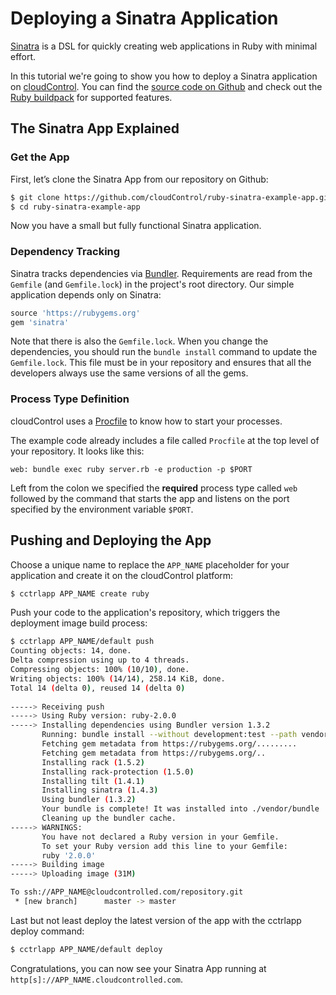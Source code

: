 # Deploying a Sinatra Application
[Sinatra][sinatra] is a DSL for quickly creating web applications in Ruby with minimal effort.

In this tutorial we're going to show you how to deploy a Sinatra application on
[cloudControl]. You can find the [source code on Github][example-app] and check out the [Ruby buildpack] for supported features.


## The Sinatra App Explained

### Get the App
First, let’s clone the Sinatra App from our repository on Github:
~~~bash
$ git clone https://github.com/cloudControl/ruby-sinatra-example-app.git
$ cd ruby-sinatra-example-app
~~~

Now you have a small but fully functional Sinatra application.

### Dependency Tracking
Sinatra tracks dependencies via [Bundler]. Requirements are read from the `Gemfile` (and `Gemfile.lock`) in the project's root directory. Our simple application depends only on Sinatra:
~~~ruby
source 'https://rubygems.org'
gem 'sinatra'
~~~

Note that there is also the `Gemfile.lock`. When you change the dependencies,
you should run the `bundle install` command to update the `Gemfile.lock`. This file must be in your repository and ensures that all the developers always
use the same versions of all the gems.

### Process Type Definition

cloudControl uses a [Procfile] to know how to start your processes.

The example code already includes a file called `Procfile` at the top level of your repository. It looks like this:
~~~
web: bundle exec ruby server.rb -e production -p $PORT
~~~

Left from the colon we specified the **required** process type called `web` followed by the command that starts the app and listens on the port specified by the environment variable `$PORT`.

## Pushing and Deploying the App
Choose a unique name to replace the `APP_NAME` placeholder for your application and create it on the cloudControl platform: 
~~~bash
$ cctrlapp APP_NAME create ruby
~~~

Push your code to the application's repository, which triggers the deployment image build process:
~~~bash
$ cctrlapp APP_NAME/default push
Counting objects: 14, done.
Delta compression using up to 4 threads.
Compressing objects: 100% (10/10), done.
Writing objects: 100% (14/14), 258.14 KiB, done.
Total 14 (delta 0), reused 14 (delta 0)
       
-----> Receiving push
-----> Using Ruby version: ruby-2.0.0
-----> Installing dependencies using Bundler version 1.3.2
       Running: bundle install --without development:test --path vendor/bundle --binstubs vendor/bundle/bin --deployment
       Fetching gem metadata from https://rubygems.org/.........
       Fetching gem metadata from https://rubygems.org/..
       Installing rack (1.5.2)
       Installing rack-protection (1.5.0)
       Installing tilt (1.4.1)
       Installing sinatra (1.4.3)
       Using bundler (1.3.2)
       Your bundle is complete! It was installed into ./vendor/bundle
       Cleaning up the bundler cache.
-----> WARNINGS:
       You have not declared a Ruby version in your Gemfile.
       To set your Ruby version add this line to your Gemfile:
       ruby '2.0.0'
-----> Building image
-----> Uploading image (31M)

To ssh://APP_NAME@cloudcontrolled.com/repository.git
 * [new branch]      master -> master
~~~

Last but not least deploy the latest version of the app with the cctrlapp deploy command:
~~~bash
$ cctrlapp APP_NAME/default deploy
~~~

Congratulations, you can now see your Sinatra App running at `http[s]://APP_NAME.cloudcontrolled.com`.


[sinatra]: http://www.sinatrarb.com/
[cloudControl]: http://www.cloudcontrol.com
[cloudControl-doc-user]: https://www.cloudcontrol.com/dev-center/Platform%20Documentation#user-accounts
[cloudControl-doc-cmdline]: https://www.cloudcontrol.com/dev-center/Platform%20Documentation#command-line-client-web-console-and-api
[ruby buildpack]: https://github.com/cloudControl/buildpack-ruby
[procfile]: https://www.cloudcontrol.com/dev-center/Platform%20Documentation#buildpacks-and-the-procfile
[git]: https://help.github.com/articles/set-up-git
[bundler]: http://gembundler.com/
[example-app]: https://github.com/cloudControl/ruby-sinatra-example-app
